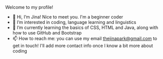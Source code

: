 Welcome to my profile!
- 👋 Hi, I’m Jina! Nice to meet you. I'm a beginner coder
- 👀 I’m interested in coding, language learning and linguistics
- 🌱 I’m currently learning the basics of CSS, HTML and Java, along with how to use GitHub and Bootstrap
- 📫 How to reach me: you can use my email thejinapark@gmail.com to get in touch! I'll add more contact info once I know a bit more about coding

<!---
the-jinapark/the-jinapark is a ✨ special ✨ repository because its `README.md` (this file) appears on your GitHub profile.
You can click the Preview link to take a look at your changes.
--->
